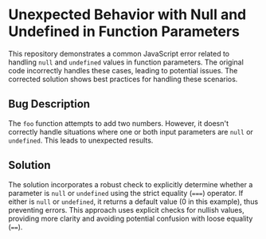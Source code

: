 # Unexpected Behavior with Null and Undefined in Function Parameters

This repository demonstrates a common JavaScript error related to handling `null` and `undefined` values in function parameters.  The original code incorrectly handles these cases, leading to potential issues.  The corrected solution shows best practices for handling these scenarios.

## Bug Description

The `foo` function attempts to add two numbers. However, it doesn't correctly handle situations where one or both input parameters are `null` or `undefined`. This leads to unexpected results.

## Solution

The solution incorporates a robust check to explicitly determine whether a parameter is `null` or `undefined` using the strict equality (`===`) operator.  If either is `null` or `undefined`, it returns a default value (0 in this example), thus preventing errors.  This approach uses explicit checks for nullish values, providing more clarity and avoiding potential confusion with loose equality (`==`).